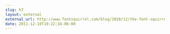 ```yaml
---
slug: h7
layout: external
external_url: http://www.fontsquirrel.com/blog/2010/12/the-font-squirrel-api
date: 2011-12-10T19:22:34-06:00
---
```

